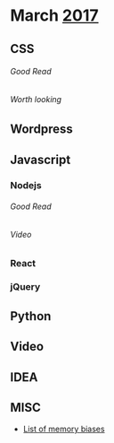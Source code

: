 # March [2017]
[2017]: https://github.com/gistnoor/Links/tree/master/Year

## CSS

###### Good Read

###### Worth looking

## Wordpress

## Javascript

### Nodejs

###### Good Read

###### Video

### React


### jQuery


## Python


## Video

## IDEA

## MISC
* [List of memory biases](https://en.wikipedia.org/wiki/List_of_memory_biases)
